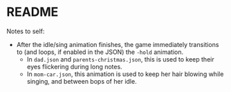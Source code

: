 # README

Notes to self:
- After the idle/sing animation finishes, the game immediately transitions to (and loops, if enabled in the JSON) the `-hold` animation.
  - In `dad.json` and `parents-christmas.json`, this is used to keep their eyes flickering during long notes.
  - In `mom-car.json`, this animation is used to keep her hair blowing while singing, and between bops of her idle.